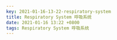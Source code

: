 ```yaml
---
key: 2021-01-16-13-22-respiratory-system
title: Respiratory System 呼吸系统
date: 2021-01-16 13:22 +0800
tags: Respiratory System 呼吸系统
---
```




<!--more-->
